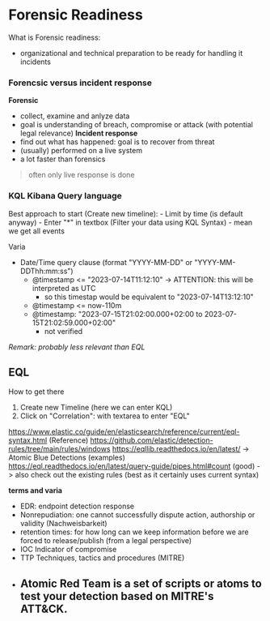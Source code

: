# Forensic Readiness
What is Forensic readiness: 
- organizational and technical preparation to be ready for handling it incidents




### Forencsic versus incident response
**Forensic**
- collect, examine and anlyze data
- goal is understanding of breach, compromise or attack (with potential legal relevance)
**Incident response**
- find out what has happened: goal is to recover from threat
- (usually) performed on a live system
- a lot faster than forensics
> often only live response is done



### KQL Kibana Query language 

Best approach to start (Create new timeline): 
    - Limit by time (is default anyway)
    - Enter "*" in textbox (Filter your data using KQL Syntax)
        - mean we get all events 

Varia
- Date/Time query clause  (format "YYYY-MM-DD" or "YYYY-MM-DDThh:mm:ss")
    - @timestamp <= "2023-07-14T11:12:10"    -> ATTENTION: this will be interpreted as  UTC
        - so this timestap would be equivalent to "2023-07-14T13:12:10"
    - @timestamp <= now-110m
    - @timestamp:  "2023-07-15T21:02:00.000+02:00 to 2023-07-15T21:02:59.000+02:00"  
        - not verified

*Remark: probably less relevant than EQL*



## EQL
How to get there
1. Create new Timeline (here we can enter KQL)
2. Click on "Correlation": with textarea to enter "EQL"    

https://www.elastic.co/guide/en/elasticsearch/reference/current/eql-syntax.html   (Reference)
https://github.com/elastic/detection-rules/tree/main/rules/windows
https://eqllib.readthedocs.io/en/latest/ -> Atomic Blue Detections (examples)
https://eql.readthedocs.io/en/latest/query-guide/pipes.html#count (good)
-> also check out the existing rules (best as it certainly uses current syntax)




**terms and varia** 
- EDR: endpoint detection response
- Nonrepudiation: one cannot successfully dispute action, authorship or validity (Nachweisbarkeit)
- retention times: for how long can we keep information before we are forced to release/publish (from a legal perspective)
- IOC Indicator of compromise
- TTP Techniques, tactics and procedures (MITRE)
- Atomic Red Team is a set of scripts or atoms to test your detection based on MITRE's ATT&CK.
    - 